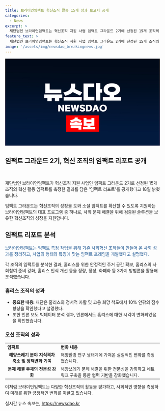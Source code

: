 ```yaml
---
title: 브라이언임팩트 혁신조직 활동 15개 성과 보고서 공개
categories:
  - News
excerpt: >
  재단법인 브라이언임팩트는 혁신조직 지원 사업 임팩트 그라운드 2기에 선정된 15개 조직의 활동 임팩트를 측정한 임팩트 리포트를 공개했다. 또한, 김범수 카카오 창업자가 창설한 브라이언임팩트는 혁신가와 혁신 조직을 지원하는데 초점을 맞추고 있다. 빅이슈코리아의 임팩트 리포트에서는 홈리스를 위한 안정적인 주거 공간 확보, 사회참여 준비 강화, 인식 개선 등을 분석하여, 홈리스의 자활, 고용 희망 척도에서 10%의 점수 향상을 확인했으며, 또한 언론 보도 빅데이터 분석 결과, 홈리스에 대한 인식 변화도 확인됐다. 오션은 해양쓰레기 문제 해결을 위한 활동으로 지식격차 축소, 문제 해결 주체 전문성 강화, 네트워크 구축 및 협력 기반 강화 등 3개 부문으로 변화를 분석하여 실질적인 변화를 측정했다.
feature_text: >
  재단법인 브라이언임팩트는 혁신조직 지원 사업 임팩트 그라운드 2기에 선정된 15개 조직의 활동 임팩트를 측정한 임팩트 리포트를 공개했다. 또한, 김범수 카카오 창업자가 창설한 브라이언임팩트는 혁신가와 혁신 조직을 지원하는데 초점을 맞추고 있다. 빅이슈코리아의 임팩트 리포트에서는 홈리스를 위한 안정적인 주거 공간 확보, 사회참여 준비 강화, 인식 개선 등을 분석하여, 홈리스의 자활, 고용 희망 척도에서 10%의 점수 향상을 확인했으며, 또한 언론 보도 빅데이터 분석 결과, 홈리스에 대한 인식 변화도 확인됐다. 오션은 해양쓰레기 문제 해결을 위한 활동으로 지식격차 축소, 문제 해결 주체 전문성 강화, 네트워크 구축 및 협력 기반 강화 등 3개 부문으로 변화를 분석하여 실질적인 변화를 측정했다.
image: '/assets/img/newsdao_breakingnews.jpg'
---
```


<p><img src="/assets/img/newsdao_breakingnews.jpg" alt="bookingtag 속보" /></p>

<h2>임팩트 그라운드 2기, 혁신 조직의 임팩트 리포트 공개</h2>

<p data-ke-size="size16">&nbsp;</p>

<p>재단법인 브라이언임팩트가 혁신조직 지원 사업인 임팩트 그라운드 2기로 선정된 15개 조직의 혁신 활동 임팩트를 측정한 결과를 담은 '임팩트 리포트'를 공개했다고 18일 밝혔습니다.</p>

<p>임팩트 그라운드는 혁신조직의 성장을 도와 소셜 임팩트를 확산할 수 있도록 지원하는 브라이언임팩트의 대표 프로그램 중 하나로, 사회 문제 해결을 위해 검증된 솔루션을 보유한 혁신조직의 성장을 지원합니다.</p>

<h2 data-ke-size="size26">임팩트 리포트 분석</h2>

<p><span style="color: #1a5490;">브라이언임팩트는 임팩트 측정 작업을 위해 기존 사회혁신 조직들이 만들어 온 사회 성과를 정리하고, 사업의 형태와 특징에 맞는 임팩트 프레임을 개발했다고 설명했다.</span></p>

<p>각 조직의 임팩트를 분석한 결과, 홈리스를 위한 안정적인 주거 공간 확보, 홈리스의 사회참여 준비 강화, 홈리스 인식 개선 등을 정량, 정성, 화폐화 등 3가지 방법론을 활용해 분석했습니다.</p>

<h3>홈리스 조직의 성과</h3>

<ul>
    <li><b>중요한 내용</b>: 재단은 홈리스의 정서적 자활 및 고용 희망 척도에서 10% 안팎의 점수 향상을 확인했다고 설명했다.</li>
    <li>또한 언론 보도 빅데이터 분석 결과, 언론에서도 홈리스에 대한 시각이 변화되었음을 확인했습니다.</li>
</ul>

<h3>오션 조직의 성과</h3>

<table>
    <tr>
        <td><b>임팩트</b></td>
        <td><b>변화 내용</b></td>
    </tr>
    <tr>
        <td style="text-align: center; height: 17px;"><b>해양쓰레기 분야 지식격차 축소 및 정책변화 기여</b></td>
        <td>해양환경 연구 생태계에 가져온 실질적인 변화를 측정했습니다.</td>
    </tr>
    <tr>
        <td style="text-align: center; height: 17px;"><b>문제 해결 주체의 전문성 강화</b></td>
        <td>해양쓰레기 문제 해결을 위한 전문성을 강화하고 네트워크 구축을 통한 협력 기반을 강화했습니다.</td>
    </tr>
</table>

<p>이처럼 브라이언임팩트는 다양한 혁신조직의 활동을 평가하고, 사회적인 영향을 측정하여 미래를 위한 긍정적인 변화를 이끌고 있습니다.</p>
실시간 뉴스 속보는, <a href="https://newsdao.kr" rel="dofollow">https://newsdao.kr</a>



